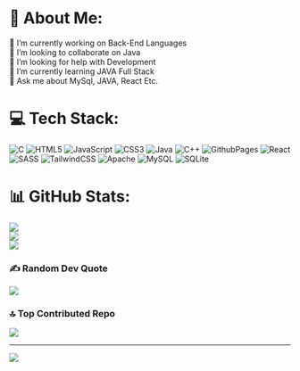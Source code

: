 # 💫 About Me:
🔭 I’m currently working on Back-End Languages <br>👯 I’m looking to collaborate on Java<br>🤝 I’m looking for help with Development<br>🌱 I’m currently learning JAVA Full Stack<br>💬 Ask me about MySql, JAVA, React Etc.


# 💻 Tech Stack:
![C](https://img.shields.io/badge/c-%2300599C.svg?style=flat&logo=c&logoColor=white) ![HTML5](https://img.shields.io/badge/html5-%23E34F26.svg?style=flat&logo=html5&logoColor=white) ![JavaScript](https://img.shields.io/badge/javascript-%23323330.svg?style=flat&logo=javascript&logoColor=%23F7DF1E) ![CSS3](https://img.shields.io/badge/css3-%231572B6.svg?style=flat&logo=css3&logoColor=white) ![Java](https://img.shields.io/badge/java-%23ED8B00.svg?style=flat&logo=openjdk&logoColor=white) ![C++](https://img.shields.io/badge/c++-%2300599C.svg?style=flat&logo=c%2B%2B&logoColor=white) ![GithubPages](https://img.shields.io/badge/github%20pages-121013?style=flat&logo=github&logoColor=white) ![React](https://img.shields.io/badge/react-%2320232a.svg?style=flat&logo=react&logoColor=%2361DAFB) ![SASS](https://img.shields.io/badge/SASS-hotpink.svg?style=flat&logo=SASS&logoColor=white) ![TailwindCSS](https://img.shields.io/badge/tailwindcss-%2338B2AC.svg?style=flat&logo=tailwind-css&logoColor=white) ![Apache](https://img.shields.io/badge/apache-%23D42029.svg?style=flat&logo=apache&logoColor=white)  ![MySQL](https://img.shields.io/badge/mysql-%2300000f.svg?style=flat&logo=mysql&logoColor=white) ![SQLite](https://img.shields.io/badge/sqlite-%2307405e.svg?style=flat&logo=sqlite&logoColor=white)
# 📊 GitHub Stats:
![](https://github-readme-stats.vercel.app/api?username=dhruvil82599&theme=darcula&hide_border=false&include_all_commits=false&count_private=true)<br/>
![](https://github-readme-streak-stats.herokuapp.com/?user=dhruvil82599&theme=darcula&hide_border=false)<br/>
![](https://github-readme-stats.vercel.app/api/top-langs/?username=dhruvil82599&theme=darcula&hide_border=false&include_all_commits=false&count_private=true&layout=compact)

### ✍️ Random Dev Quote
![](https://quotes-github-readme.vercel.app/api?type=horizontal&theme=dark)

### 🔝 Top Contributed Repo
![](https://github-contributor-stats.vercel.app/api?username=dhruvil82599&limit=5&theme=dracula&combine_all_yearly_contributions=true)

---
[![](https://visitcount.itsvg.in/api?id=dhruvil82599&icon=0&color=1)](https://visitcount.itsvg.in)

<!-- Proudly created with GPRM ( https://gprm.itsvg.in ) -->
